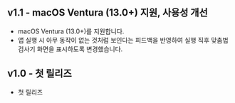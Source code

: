 ## v1.1 - macOS Ventura (13.0+) 지원, 사용성 개선

- macOS Ventura (13.0+)를 지원합니다.
- 앱 실행 시 아무 동작이 없는 것처럼 보인다는 피드백을 반영하여 실행 직후 맞춤법 검사기 화면을 표시하도록 변경했습니다.

## v1.0 - 첫 릴리즈

- 첫 릴리즈
